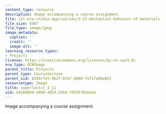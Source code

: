 ```yaml
---
content_type: resource
description: Image accompanying a course assignment.
file: /ol-ocw-studio-app/courses/3-22-mechanical-behavior-of-materials-spring-2008/6428d859e0004d5d25bd7dfd5765eae6_superlastic_3_11.jpg
file_size: 6487
file_type: image/jpeg
image_metadata:
  caption: ''
  credit: ''
  image-alt: ''
learning_resource_types:
- Projects
license: https://creativecommons.org/licenses/by-nc-sa/4.0/
ocw_type: OCWImage
parent_title: Projects
parent_type: CourseSection
parent_uid: 8388cfe3-4b2f-b7e7-0060-faf27a65e652
resourcetype: Image
title: superlastic_3_11
uid: 6428d859-e000-4d5d-25bd-7dfd5765eae6
---
```

Image accompanying a course assignment.
